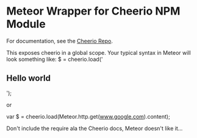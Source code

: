 Meteor Wrapper for Cheerio NPM Module
=====================================

For documentation, see the [Cheerio Repo](https://github.com/MatthewMueller/cheerio).

This exposes cheerio in a global scope. Your typical syntax in Meteor will look something like:
$ = cheerio.load('<h2 class="title">Hello world</h2>');

or

var $ = cheerio.load(Meteor.http.get(www.google.com).content);

Don't include the require ala the Cheerio docs, Meteor doesn't like it...
